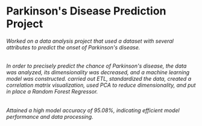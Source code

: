 # Parkinson's Disease Prediction Project
###### Worked on a data analysis project that used a dataset with several attributes to predict the onset of Parkinson's disease. 
###### In order to precisely predict the chance of Parkinson's disease, the data was analyzed, its dimensionality was decreased, and a machine learning model was constructed. carried out ETL, standardized the data, created a correlation matrix visualization, used PCA to reduce dimensionality, and put in place a Random Forest Regressor.
###### Attained a high model accuracy of 95.08%, indicating efficient model performance and data processing.
